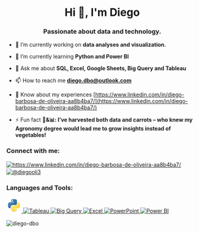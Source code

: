 <h1 align="center">Hi 👋, I'm Diego</h1>
<h3 align="center">Passionate about data and technology.</h3>

- 🔭 I’m currently working on **data analyses and visualization.**

- 🌱 I’m currently learning **Python and Power BI**

- 💬 Ask me about **SQL, Excel, Google Sheets, Big Query and Tableau**

- 📫 How to reach me **diego.dbo@outlook.com**

- 📄 Know about my experiences [https://www.linkedin.com/in/diego-barbosa-de-oliveira-aa8b4ba7/](https://www.linkedin.com/in/diego-barbosa-de-oliveira-aa8b4ba7/)

- ⚡ Fun fact **🥕&📊: I’ve harvested both data and carrots – who knew my Agronomy degree would lead me to grow insights instead of vegetables!**

<h3 align="left">Connect with me:</h3>
<p align="left">
<a href="https://linkedin.com/in/https://www.linkedin.com/in/diego-barbosa-de-oliveira-aa8b4ba7/" target="blank"><img align="center" src="https://raw.githubusercontent.com/rahuldkjain/github-profile-readme-generator/master/src/images/icons/Social/linked-in-alt.svg" alt="https://www.linkedin.com/in/diego-barbosa-de-oliveira-aa8b4ba7/" height="30" width="40" /></a>
<a href="https://instagram.com/@diegooli3" target="blank"><img align="center" src="https://raw.githubusercontent.com/rahuldkjain/github-profile-readme-generator/master/src/images/icons/Social/instagram.svg" alt="@diegooli3" height="30" width="40" /></a>
</p>

<h3 align="left">Languages and Tools:</h3>
<p align="left">
  <a href="https://www.python.org" target="_blank" rel="noreferrer">
    <img src="https://raw.githubusercontent.com/devicons/devicon/master/icons/python/python-original.svg" alt="Python" width="40" height="40"/>
  </a>
  <a href="https://www.tableau.com/" target="_blank" rel="noreferrer">
    <img src="https://cdn.worldvectorlogo.com/logos/tableau-software.svg" alt="Tableau" width="40" height="40"/>
  </a>
  <a href="https://cloud.google.com/bigquery" target="_blank" rel="noreferrer">
    <img src="https://cdn.icon-icons.com/icons2/2699/PNG/512/google_bigquery_logo_icon_168150.png" alt="Big Query" width="40" height="40"/>
  </a>
  <a href="https://www.microsoft.com/en-us/microsoft-365/excel" target="_blank" rel="noreferrer">
    <img src="https://www.logo.wine/a/logo/Microsoft_Excel/Microsoft_Excel-Logo.wine.svg" alt="Excel" width="40" height="40"/>
  </a>
  <a href="https://www.microsoft.com/en-us/microsoft-365/powerpoint" target="_blank" rel="noreferrer">
    <img src="https://encrypted-tbn0.gstatic.com/images?q=tbn:ANd9GcQlz5GTuCjM83H2xVkY8Rr3G_Ju2k7zL58dfQ&s" alt="PowerPoint" width="40" height="40"/>
  </a>
  <a href="https://powerbi.microsoft.com/" target="_blank" rel="noreferrer">
    <img src="https://upload.wikimedia.org/wikipedia/commons/thumb/c/cf/New_Power_BI_Logo.svg/480px-New_Power_BI_Logo.svg.png" alt="Power BI" width="40" height="40"/>
  </a>
</p>

<p><img align="center" src="https://github-readme-stats.vercel.app/api/top-langs?username=diego-dbo&show_icons=true&locale=en&layout=compact" alt="diego-dbo" /></p>








<!--
**Diego-dbo/Diego-dbo** is a ✨ _special_ ✨ repository because its `README.md` (this file) appears on your GitHub profile.

Here are some ideas to get you started:

- 🔭 I’m currently working on ...
- 🌱 I’m currently learning ...
- 👯 I’m looking to collaborate on ...
- 🤔 I’m looking for help with ...
- 💬 Ask me about ...
- 📫 How to reach me: ...
- 😄 Pronouns: ...
- ⚡ Fun fact: ...
-->
